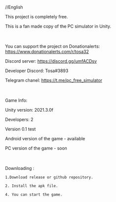 //English

This project is completely free.

This is a fan made copy of the PC simulator in Unity.

ㅤ

You can support the project on Donationalerts:
https://www.donationalerts.com/r/tosa32
	
Discord server:
https://discord.gg/umfACDsv
	
Developer Discord:
Tosa#3893
	
Telegram chanel:
https://t.me/pc_free_simulator

ㅤㅤㅤ

Game Info:

Unity version: 2021.3.0f
	
Developers: 2
	
Version 0.1 test
	
Android version of the game - available
	
PC version of the game - soon

ㅤ

Downloading  :

	1.Download release or github repository.
	
	2. Install the apk file.
	 
	4. You can start the game.
